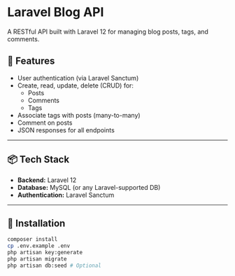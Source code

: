 # Laravel Blog API

A RESTful API built with Laravel 12 for managing blog posts, tags, and comments.

## 🚀 Features

- User authentication (via Laravel Sanctum)
- Create, read, update, delete (CRUD) for:
  - Posts
  - Comments
  - Tags
- Associate tags with posts (many-to-many)
- Comment on posts
- JSON responses for all endpoints

---

## 📦 Tech Stack

- **Backend:** Laravel 12
- **Database:** MySQL (or any Laravel-supported DB)
- **Authentication:** Laravel Sanctum

---

## 📁 Installation

```bash
composer install
cp .env.example .env
php artisan key:generate
php artisan migrate
php artisan db:seed # Optional
